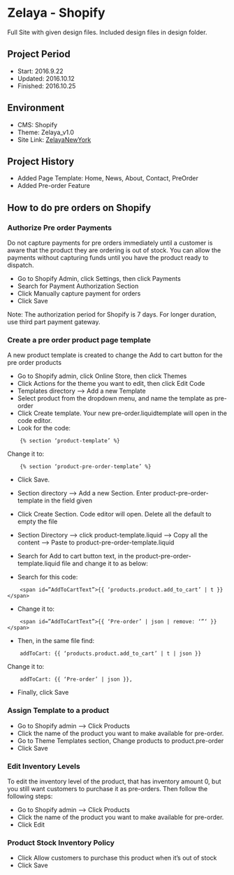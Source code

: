 Zelaya - Shopify
===================================

Full Site with given design files.
Included design files in design folder.

Project Period
----------------------
- Start: 2016.9.22
- Updated: 2016.10.12
- Finished: 2016.10.25

## Environment
- CMS: Shopify
- Theme: Zelaya_v1.0
- Site Link: [ZelayaNewYork](https://zelayanewyork.com/)

## Project History

- Added Page Template: Home, News, About, Contact, PreOrder
- Added Pre-order Feature

## How to do pre orders on Shopify

### Authorize Pre order Payments

Do not capture payments for pre orders immediately until a customer is aware that the product they are ordering is out of stock. You can allow the payments without capturing funds until you have the product ready to dispatch.

- Go to Shopify Admin, click Settings, then click Payments
- Search for Payment Authorization Section
- Click Manually capture payment for orders
- Click Save

Note: The authorization period for Shopify is 7 days. For longer duration, use third part payment gateway.


### Create a pre order product page template

A new product template is created to change the Add to cart button for the pre order products

- Go to Shopify admin, click Online Store, then click Themes
- Click Actions for the theme you want to edit, then click Edit Code
- Templates directory —-> Add a new Template
- Select product from the dropdown menu, and name the template as pre-order
- Click Create template. Your new pre-order.liquidtemplate will open in the code editor.
- Look for the code:

```
	{% section ‘product-template’ %}
```

Change it to:

````
	{% section ‘product-pre-order-template’ %}
````

- Click Save.
- Section directory —-> Add a new Section. Enter product-pre-order-template in the field given
- Click Create Section. Code editor will open. Delete all the default to empty the file
- Section Directory —-> click product-template.liquid —-> Copy all the content —> Paste to product-pre-order-template.liquid
- Search for Add to cart button text, in the product-pre-order-template.liquid file and change it to as below:

- Search for this code:
````
	<span id=”AddToCartText”>{{ ‘products.product.add_to_cart’ | t }}</span>
````

- Change it to:
````
	<span id=”AddToCartText”>{{ ‘Pre-order’ | json | remove: ‘”‘ }}</span>
````

- Then, in the same file find:
````
	addToCart: {{ ‘products.product.add_to_cart’ | t | json }}
````
Change it to:
````
	addToCart: {{ ‘Pre-order’ | json }},
````

- Finally, click Save

### Assign Template to a product

- Go to Shopify admin —-> Click Products
- Click the name of the product you want to make available for pre-order.
- Go to Theme Templates section, Change products to product.pre-order
- Click Save
 

### Edit Inventory Levels

To edit the inventory level of the product, that has inventory amount 0, but you still want customers to purchase it as pre-orders. Then follow the following steps:

- Go to Shopify admin —-> Click Products
- Click the name of the product you want to make available for pre-order.
- Click Edit

### Product Stock Inventory Policy

- Click Allow customers to purchase this product when it’s out of stock
- Click Save
 